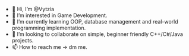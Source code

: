 - 👋 Hi, I’m @Vytzia
- 👀 I’m interested in Game Development.
- 🌱 I’m currently learning OOP, database management and real-world programming implementation.
- 💞️ I’m looking to collaborate on simple, beginner friendly C++/C#/Java projects.
- 📫 How to reach me -> dm me.

<!---
Vytzia/Vytzia is a ✨ special ✨ repository because its `README.md` (this file) appears on your GitHub profile.
You can click the Preview link to take a look at your changes.
--->
